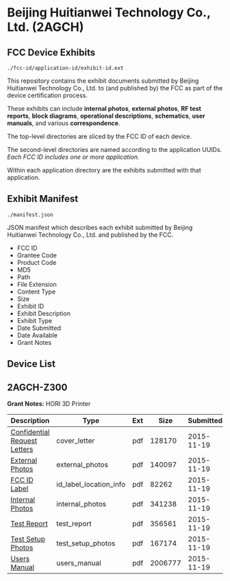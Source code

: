 # Beijing Huitianwei Technology Co., Ltd. (2AGCH)
## FCC Device Exhibits

```
./fcc-id/application-id/exhibit-id.ext
```

This repository contains the exhibit documents submitted by Beijing Huitianwei Technology Co., Ltd. to (and published by) the FCC as part of the device certification process.

These exhibits can include **internal photos**, **external photos**, **RF test reports**, **block diagrams**, **operational descriptions**, **schematics**, **user manuals**, and various **correspondence**.

The top-level directories are sliced by the FCC ID of each device.

The second-level directories are named according to the application UUIDs. *Each FCC ID includes one or more application.*

Within each application directory are the exhibits submitted with that application. 

## Exhibit Manifest

```
./manifest.json
```

JSON manifest which describes each exhibit submitted by Beijing Huitianwei Technology Co., Ltd. and published by the FCC.

- FCC ID
- Grantee Code
- Product Code
- MD5
- Path
- File Extension
- Content Type
- Size
- Exhibit ID
- Exhibit Description
- Exhibit Type
- Date Submitted
- Date Available
- Grant Notes

## Device List
## 2AGCH-Z300
**Grant Notes:** HORI 3D Printer

| Description | Type | Ext | Size | Submitted | Available |
| ----------- | ---- | --- | ---- | --------- | --------- |
| [Confidential Request Letters](2AGCH-Z300/6ec8fc1f3267295f6fab933ad8d03768/2816973.pdf) | cover_letter | pdf | 128170 | 2015-11-19 | 2015-11-19 |
| [External Photos](2AGCH-Z300/6ec8fc1f3267295f6fab933ad8d03768/2816974.pdf) | external_photos | pdf | 140097 | 2015-11-19 | 2015-11-19 |
| [FCC ID Label](2AGCH-Z300/6ec8fc1f3267295f6fab933ad8d03768/2816975.pdf) | id_label_location_info | pdf | 82262 | 2015-11-19 | 2015-11-19 |
| [Internal Photos](2AGCH-Z300/6ec8fc1f3267295f6fab933ad8d03768/2816976.pdf) | internal_photos | pdf | 341238 | 2015-11-19 | 2015-11-19 |
| [Test Report](2AGCH-Z300/6ec8fc1f3267295f6fab933ad8d03768/2816977.pdf) | test_report | pdf | 356561 | 2015-11-19 | 2015-11-19 |
| [Test Setup Photos](2AGCH-Z300/6ec8fc1f3267295f6fab933ad8d03768/2816978.pdf) | test_setup_photos | pdf | 167174 | 2015-11-19 | 2015-11-19 |
| [Users Manual](2AGCH-Z300/6ec8fc1f3267295f6fab933ad8d03768/2816979.pdf) | users_manual | pdf | 2006777 | 2015-11-19 | 2015-11-19 |
